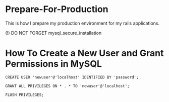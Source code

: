 # Prepare-For-Production

This is how I prepare my production environment for my rails applications.

(!) DO NOT FORGET mysql_secure_installation

# How To Create a New User and Grant Permissions in MySQL 

```mysql
CREATE USER 'newuser'@'localhost' IDENTIFIED BY 'password';

GRANT ALL PRIVILEGES ON * . * TO 'newuser'@'localhost';

FLUSH PRIVILEGES;
```
